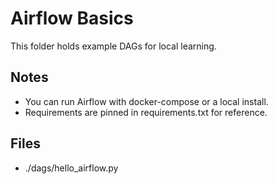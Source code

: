 # Airflow Basics

This folder holds example DAGs for local learning.

## Notes
- You can run Airflow with docker-compose or a local install.
- Requirements are pinned in requirements.txt for reference.

## Files
- ./dags/hello_airflow.py
